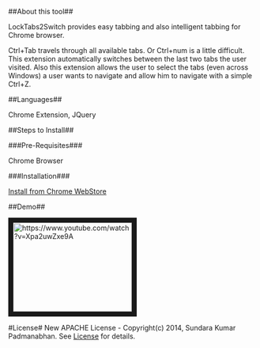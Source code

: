##About this tool##

LockTabs2Switch provides easy tabbing and also intelligent tabbing for Chrome browser. 

Ctrl+Tab travels through all available tabs. Or Ctrl+num is a little difficult. This extension automatically switches between the last two tabs the user visited. Also this extension allows the user to select the tabs (even across Windows) a user wants to navigate and allow him to navigate with a simple Ctrl+Z.


##Languages##

Chrome Extension, JQuery
     
##Steps to Install##

###Pre-Requisites###

Chrome Browser

###Installation###
  
[Install from Chrome WebStore](https://chrome.google.com/webstore/detail/locktabs2switch/pllchchhoedgkdmhebopllldeendeoga)

##Demo##

<a href="http://www.youtube.com/watch?feature=player_embedded&v=Xpa2uwZxe9A" target="_blank">
<img src="http://img.youtube.com/vi/Xpa2uwZxe9A/0.jpg" alt="https://www.youtube.com/watch?v=Xpa2uwZxe9A" width="240" height="180" border="10" /></a>

#License#
New APACHE License - Copyright(c) 2014, Sundara Kumar Padmanabhan. 
See [License](http://www.apache.org/licenses/LICENSE-2.0.html) for details.
